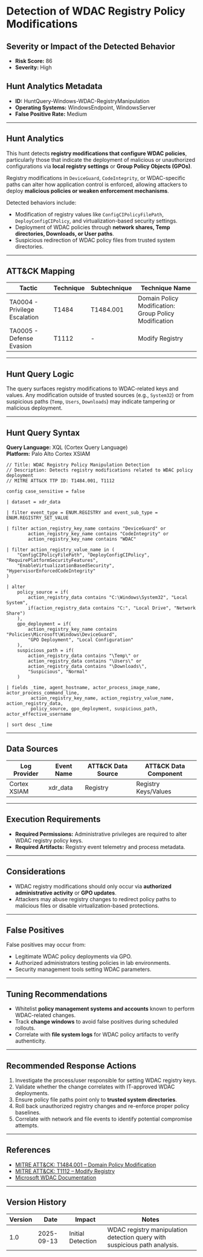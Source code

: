 # Detection of WDAC Registry Policy Modifications

## Severity or Impact of the Detected Behavior
- **Risk Score:** 86
- **Severity:** High

## Hunt Analytics Metadata

- **ID:** HuntQuery-Windows-WDAC-RegistryManipulation
- **Operating Systems:** WindowsEndpoint, WindowsServer
- **False Positive Rate:** Medium

---

## Hunt Analytics

This hunt detects **registry modifications that configure WDAC policies**, particularly those that indicate the deployment of malicious or unauthorized configurations via **local registry settings** or **Group Policy Objects (GPOs)**.  

Registry modifications in `DeviceGuard`, `CodeIntegrity`, or WDAC-specific paths can alter how application control is enforced, allowing attackers to deploy **malicious policies or weaken enforcement mechanisms**.  

Detected behaviors include:

- Modification of registry values like `ConfigCIPolicyFilePath`, `DeployConfigCIPolicy`, and virtualization-based security settings.  
- Deployment of WDAC policies through **network shares, Temp directories, Downloads, or User paths**.  
- Suspicious redirection of WDAC policy files from trusted system directories.  

---

## ATT&CK Mapping

| Tactic                  | Technique   | Subtechnique | Technique Name                                   |
|-------------------------|-------------|--------------|-------------------------------------------------|
| TA0004 - Privilege Escalation | T1484   | T1484.001    | Domain Policy Modification: Group Policy Modification |
| TA0005 - Defense Evasion| T1112       | -            | Modify Registry                                 |

---

## Hunt Query Logic

The query surfaces registry modifications to WDAC-related keys and values. Any modification outside of trusted sources (e.g., `System32`) or from suspicious paths (`Temp`, `Users`, `Downloads`) may indicate tampering or malicious deployment.

---

## Hunt Query Syntax

**Query Language:** XQL (Cortex Query Language)  
**Platform:** Palo Alto Cortex XSIAM  

```xql
// Title: WDAC Registry Policy Manipulation Detection 
// Description: Detects registry modifications related to WDAC policy deployment 
// MITRE ATT&CK TTP ID: T1484.001, T1112

config case_sensitive = false  

| dataset = xdr_data  

| filter event_type = ENUM.REGISTRY and event_sub_type = ENUM.REGISTRY_SET_VALUE 

| filter action_registry_key_name contains "DeviceGuard" or  
        action_registry_key_name contains "CodeIntegrity" or  
        action_registry_key_name contains "WDAC"  

| filter action_registry_value_name in (  
    "ConfigCIPolicyFilePath", "DeployConfigCIPolicy", "RequirePlatformSecurityFeatures",  
    "EnableVirtualizationBasedSecurity", "HypervisorEnforcedCodeIntegrity"  
)  

| alter  
    policy_source = if( 
        action_registry_data contains "C:\Windows\System32", "Local System", 
        if(action_registry_data contains "C:", "Local Drive", "Network Share") 
    ), 
    gpo_deployment = if(  
        action_registry_key_name contains "Policies\Microsoft\Windows\DeviceGuard",  
        "GPO Deployment", "Local Configuration"  
    ),  
    suspicious_path = if(  
        action_registry_data contains "\Temp\" or  
        action_registry_data contains "\Users\" or  
        action_registry_data contains "\Downloads\",  
        "Suspicious", "Normal"  
    )  

| fields _time, agent_hostname, actor_process_image_name, actor_process_command_line,  
         action_registry_key_name, action_registry_value_name, action_registry_data,  
         policy_source, gpo_deployment, suspicious_path, actor_effective_username  

| sort desc _time  
```

---

## Data Sources

| Log Provider | Event Name       | ATT&CK Data Source  | ATT&CK Data Component  |
|--------------|------------------|---------------------|------------------------|
| Cortex XSIAM |    xdr_data      | Registry            | Registry Keys/Values   |

---

## Execution Requirements

- **Required Permissions:** Administrative privileges are required to alter WDAC registry policy keys.  
- **Required Artifacts:** Registry event telemetry and process metadata.  

---

## Considerations

- WDAC registry modifications should only occur via **authorized administrative activity** or **GPO updates**.  
- Attackers may abuse registry changes to redirect policy paths to malicious files or disable virtualization-based protections.  

---

## False Positives

False positives may occur from:  
- Legitimate WDAC policy deployments via GPO.  
- Authorized administrators testing policies in lab environments.  
- Security management tools setting WDAC parameters.  

---

## Tuning Recommendations

- Whitelist **policy management systems and accounts** known to perform WDAC-related changes.  
- Track **change windows** to avoid false positives during scheduled rollouts.  
- Correlate with **file system logs** for WDAC policy artifacts to verify authenticity.  

---

## Recommended Response Actions

1. Investigate the process/user responsible for setting WDAC registry keys.  
2. Validate whether the change correlates with IT-approved WDAC deployments.  
3. Ensure policy file paths point only to **trusted system directories**.  
4. Roll back unauthorized registry changes and re-enforce proper policy baselines.  
5. Correlate with network and file events to identify potential compromise attempts.  

---

## References

- [MITRE ATT&CK: T1484.001 – Domain Policy Modification](https://attack.mitre.org/techniques/T1484/001/)  
- [MITRE ATT&CK: T1112 – Modify Registry](https://attack.mitre.org/techniques/T1112/)  
- [Microsoft WDAC Documentation](https://learn.microsoft.com/en-us/windows/security/threat-protection/windows-defender-application-control/wdac-and-applocker-overview)  

---

## Version History

| Version | Date       | Impact            | Notes                                                                        |
|---------|------------|-------------------|------------------------------------------------------------------------------|
| 1.0     | 2025-09-13 | Initial Detection | WDAC registry manipulation detection query with suspicious path analysis.    |
